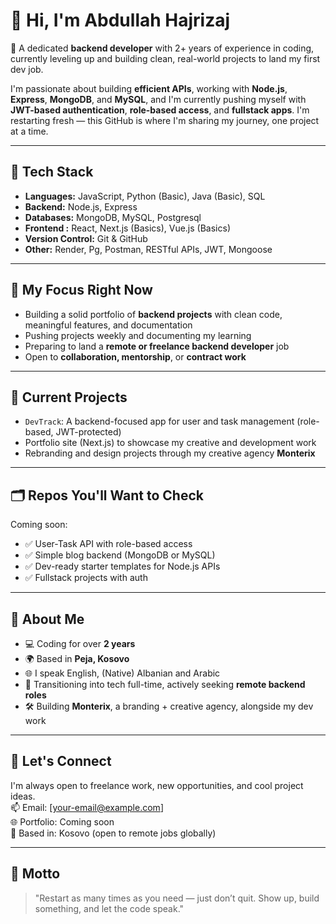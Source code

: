 # 👋 Hi, I'm Abdullah Hajrizaj

🎯 A dedicated **backend developer** with 2+ years of experience in coding, currently leveling up and building clean, real-world projects to land my first dev job.

I'm passionate about building **efficient APIs**, working with **Node.js**, **Express**, **MongoDB**, and **MySQL**, and I'm currently pushing myself with **JWT-based authentication**, **role-based access**, and **fullstack apps**. I'm restarting fresh — this GitHub is where I'm sharing my journey, one project at a time.

---

## 🔧 Tech Stack
- **Languages:** JavaScript, Python (Basic), Java (Basic), SQL
- **Backend:** Node.js, Express
- **Databases:** MongoDB, MySQL, Postgresql
- **Frontend :** React, Next.js (Basics), Vue.js (Basics)
- **Version Control:** Git & GitHub
- **Other:** Render, Pg, Postman, RESTful APIs, JWT, Mongoose

---

## 📌 My Focus Right Now
- Building a solid portfolio of **backend projects** with clean code, meaningful features, and documentation
- Pushing projects weekly and documenting my learning
- Preparing to land a **remote or freelance backend developer** job
- Open to **collaboration, mentorship**, or **contract work**

---

## 🧠 Current Projects
- `DevTrack`: A backend-focused app for user and task management (role-based, JWT-protected)
- Portfolio site (Next.js) to showcase my creative and development work
- Rebranding and design projects through my creative agency **Monterix**

---

## 🗂️ Repos You'll Want to Check
Coming soon:
- ✅ User-Task API with role-based access
- ✅ Simple blog backend (MongoDB or MySQL)
- ✅ Dev-ready starter templates for Node.js APIs
- ✅ Fullstack projects with auth

---

## 💼 About Me
- 💻 Coding for over **2 years**
- 🌍 Based in **Peja, Kosovo**
- 🌐 I speak English, (Native) Albanian and Arabic
- 🎯 Transitioning into tech full-time, actively seeking **remote backend roles**
- 🛠️ Building **Monterix**, a branding + creative agency, alongside my dev work

---

## 🤝 Let's Connect
I'm always open to freelance work, new opportunities, and cool project ideas.  
📫 Email: [your-email@example.com]  
🌐 Portfolio: Coming soon  
📍 Based in: Kosovo (open to remote jobs globally)

---

## 🚀 Motto
> "Restart as many times as you need — just don’t quit. Show up, build something, and let the code speak."

